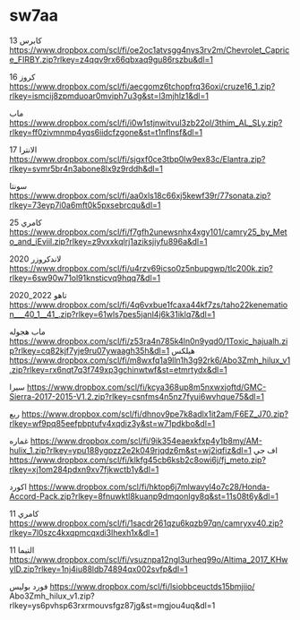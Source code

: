 # sw7aa
كابرس 13
https://www.dropbox.com/scl/fi/oe2oc1atvsgg4nys3rv2m/Chevrolet_Caprice_FIRBY.zip?rlkey=z4qqv9rx66qbxaq9gu86rszbu&dl=1

كروز 16
https://www.dropbox.com/scl/fi/aecgomz6tchopfrq36oxi/cruze16_1.zip?rlkey=ismcij8zpmduoar0mviph7u3g&st=l3mjhlz1&dl=1

ماب
https://www.dropbox.com/scl/fi/i0w1stjnwitvul3zb22ol/3thim_AL_SLy.zip?rlkey=ff0zivmnmp4yqs6iidcfzgone&st=t1nflnsf&dl=1

الانترا 17 https://www.dropbox.com/scl/fi/sjgxf0ce3tbp0lw9ex83c/Elantra.zip?rlkey=svmr5br4n3abone8lx9z9rddh&dl=1

سونتا  
https://www.dropbox.com/scl/fi/aa0xls18c66xj5kewf39r/77sonata.zip?rlkey=73eyp7i0a6mft0k5pxsebrcqu&dl=1

كامري 25
https://www.dropbox.com/scl/fi/f7gfh2unewsnhx4xgy101/camry25_by_Meto_and_iEviil.zip?rlkey=z9vxxkqlrj1aziksjiyfu896a&dl=1

لاندكروزر 2020
https://www.dropbox.com/scl/fi/u4rzv69icso0z5nbupgwp/tlc200k.zip?rlkey=6sw90w71ol91knsticvq9hqq7&dl=1

تاهو 2022_2020
https://www.dropbox.com/scl/fi/4q6vxbue1fcaxa44kf7zs/taho22kenemation___40_1__41_.zip?rlkey=61wls7pes5janl4j6k31iklq7&dl=1

ماب هجوله 
https://www.dropbox.com/scl/fi/z53ra4n785k4ln0n9yqd0/1Toxic_hajualh.zip?rlkey=cq82kjf7yje9ru07ywaagh35h&dl=1
هيلكس https://www.dropbox.com/scl/fi/m8wxfq1a9lln1h3g92rk6/Abo3Zmh_hilux_v1.zip?rlkey=rx6nqt7q3f749xp3gchinwtwf&st=etmrtydx&dl=1

سيرا
https://www.dropbox.com/scl/fi/kcya368up8m5nxwxjoftd/GMC-Sierra-2017-2015-V1.2.zip?rlkey=csnfms4n5nz7fyui6wvhque75&dl=1

ربع https://www.dropbox.com/scl/fi/dhnov9pe7k8adlx1it2am/F6EZ_J70.zip?rlkey=wf9pq85eefpbptufv4xqdiz3y&st=w71pdkbo&dl=1

غماره 
https://www.dropbox.com/scl/fi/9ik354eaexkfxp4y1b8my/AM-hulix_1.zip?rlkey=ypu188ygpzz2e2k049rjqdz6m&st=wj2iqfiz&dl=1
اف جي 
https://www.dropbox.com/scl/fi/klkfg45cb6ksb2c8owi6j/fj_meto.zip?rlkey=xj1om284pdxn9xv7fjkwctb1y&dl=1

اكورد https://www.dropbox.com/scl/fi/hktop6j7mlwavyl4o7c28/Honda-Accord-Pack.zip?rlkey=8fnuwktl8kuanp9dmqonlgy8q&st=11s08t6y&dl=1

كامري 11
https://www.dropbox.com/scl/fi/1sacdr261qzu6kqzb97qn/camryxv40.zip?rlkey=7l0szc4kxqpmcqxdi3lhexh1x&dl=1

التيما 11
https://www.dropbox.com/scl/fi/vsuznpa12ngl3urheq99o/Altima_2017_KHwylD.zip?rlkey=1nj4iu88ldb74894qx002svfp&dl=1

فورد بوليس https://www.dropbox.com/scl/fi/lsiobbceuctds15bmjiio/
Abo3Zmh_hilux_v1.zip?
rlkey=ys6pvhsp63rxrmouvsfgz87jg&st=mgjou4uq&dl=1
